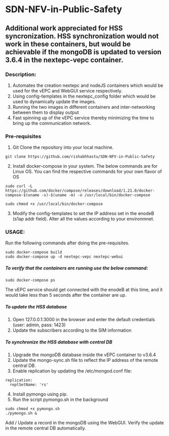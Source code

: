 # SDN-NFV-in-Public-Safety

## Additional work appreciated for HSS syncronization. HSS synchronization would not work in these containers, but would be achievable if the mongoDB is updated to version 3.6.4 in the nextepc-vepc container.

### Description:

1. Automates the creation nextepc and nodeJS containers which would be used for the vEPC and WebGUI service respectively. 
2. Using config-templates in the nextepc_config folder which would be used to dynamically update the images.
3. Running the two images in different containers and inter-networking between them to display output
4. Fast spinning up of the vEPC service thereby minimizing the time to bring up the communication network. 

### Pre-requisites
1. Git Clone the repository into your local machine. 
```
git clone https://github.com/rishabhhastu/SDN-NFV-in-Public-Safety
```

2. Install docker-compose in your system. The below commands are for Linux OS. You can find the respective commands for your own flavor of OS
```
sudo curl -L https://github.com/docker/compose/releases/download/1.21.0/docker-compose-$(uname -s)-$(uname -m) -o /usr/local/bin/docker-compose

sudo chmod +x /usr/local/bin/docker-compose
```

3. Modify the config-templates to set the IP address set in the enodeB (s1ap addr field). Alter all the values according to your environmnet. 


### USAGE:
Run the following commands after doing the pre-requisites.
```
sudo docker-compose build 
sudo docker-compose up -d nextepc-vepc nextepc-webui
```

##### To verify that the containers are running use the below command:
```
sudo docker-compose ps
```

The vEPC service should get connected with the enodeB at this time, and it would take less than 5 seconds after the container are up.

##### To update the HSS database

1. Open 127.0.0.1:3000 in the browser and enter the default credentials (user: admin, pass: 1423)
2. Update the subscribers according to the SIM information

##### To synchronize the HSS database with central DB

1. Upgrade the mongoDB database inside the vEPC container to v3.6.4
2. Update the mongo-sync.sh file to reflect the IP address of the remote central DB.
3. Enable replication by updating the /etc/mongod.conf file:
```
replication:
  replSetName: 'rs'
```
4. Install pymongo using pip.
5. Run the script pymongo.sh in the background

```
sudo chmod +x pymongo.sh
./pymongo.sh &
```

Add / Update a record in the mongoDB using the WebGUI. Verify the update in the remote central DB automatically. 




